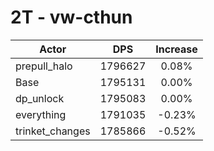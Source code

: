 # 2T - vw-cthun
| Actor | DPS | Increase |
|---|:---:|:---:|
|prepull_halo|1796627|0.08%|
|Base|1795131|0.00%|
|dp_unlock|1795083|0.00%|
|everything|1791035|-0.23%|
|trinket_changes|1785866|-0.52%|
